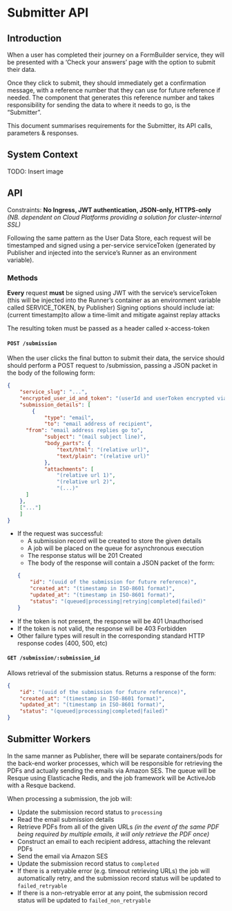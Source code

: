 # Submitter API

## Introduction

When a user has completed their journey on a FormBuilder service, they will be presented with a ‘Check your answers’ page with the option to submit their data. 

Once they click to submit, they should immediately get a confirmation message, with a reference number that they can use for future reference if needed. The component that generates this reference number and takes responsibility for sending the data to where it needs to go, is the “Submitter”.

This document summarises requirements for the Submitter, its API calls, parameters & responses.

## System Context

TODO: Insert image


## API

Constraints:  **No Ingress, JWT authentication, JSON-only, HTTPS-only**  
*(NB. dependent on Cloud Platforms providing a solution for cluster-internal SSL)*

Following the same pattern as the User Data Store, each request will be timestamped and signed using a per-service serviceToken (generated by Publisher and injected into the service’s Runner as an environment variable).

### Methods

**Every** request **must** be signed using JWT with the service’s serviceToken (this will be injected into the Runner’s container as an environment variable called SERVICE_TOKEN, by Publisher) Signing options should include iat: (current timestamp)to allow a time-limit and mitigate against replay attacks

The resulting token must be passed as a header called x-access-token

#### `POST /submission`

When the user clicks the final button to submit their data, the service should should perform a POST request to /submission, passing a JSON packet in the body of the following form:

``` json
{
	"service_slug": "...",
	"encrypted_user_id_and_token": "(userId and userToken encrypted via AES-256 with the serviceToken as the key - sent back to runner as ‘x-encrypted-user-id-and-token’ header)",
	"submission_details": [
		{
			"type": "email",
			"to": "email address of recipient",
      "from": "email address replies go to",
			"subject": "(mail subject line)",
			"body_parts": {
				"text/html": "(relative url)",
				"text/plain": "(relative url)"
			},
			"attachments": [
				"(relative url 1)",
				"(relative url 2)",
				"(...)"
      ]
    },
    ["..."]
	]
}
```


- If the request was successful:
	- A submission record will be created to store the given details
	- A job will be placed on the queue for asynchronous execution
	- The response status will be 201 Created
	- The body of the response will contain a JSON packet of the form:
	```json
	{
		"id": "(uuid of the submission for future reference)",
		"created_at": "(timestamp in ISO-8601 format)",
		"updated_at": "(timestamp in ISO-8601 format)",
		"status": "(queued|processing|retrying|completed|failed)"
	}
	```
- If the token is not present, the response will be 401 Unauthorised
- If the token is not valid, the response will be 403 Forbidden
- Other failure types will result in the corresponding standard HTTP response codes (400, 500, etc)

#### `GET /submission/:submission_id`

Allows retrieval of the submission status. Returns a response of the form:

```json
{
	"id": "(uuid of the submission for future reference)",
	"created_at": "(timestamp in ISO-8601 format)",
	"updated_at": "(timestamp in ISO-8601 format)",
	"status": "(queued|processing|completed|failed)"
}
```

## Submitter Workers

In the same manner as Publisher, there will be separate containers/pods for the back-end worker processes, which will be responsible for retrieving the PDFs and actually sending the emails via Amazon SES. The queue will be Resque using Elasticache Redis, and the job framework will be ActiveJob with a Resque backend.

When processing a submission, the job will:

- Update the submission record status to `processing`
- Read the email submission details
- Retrieve PDFs from all of the given URLs *(in the event of the same PDF being required by multiple emails, it will only retrieve the PDF once)*
- Construct an email to each recipient address, attaching the relevant PDFs
- Send the email via Amazon SES
- Update the submission record status to `completed`
- If there is a retryable error (e.g. timeout retrieving URLs) the job will automatically retry, and the submission record status will be updated to `failed_retryable`
- If there is a non-retryable error at any point, the submission record status will be updated to `failed_non_retryable`

